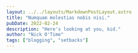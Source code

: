 ```yaml
---
layout: ../../layouts/MarkdownPostLayout.astro
title: "Numquam molestias nobis nisi."
pubDate: 2022-02-24
description: "Here's looking at you, kid."
author: "Nick O'Time"
tags: ["blogging", "setbacks"]
---
```




